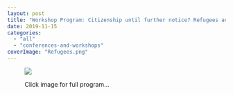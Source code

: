 ```yaml
---
layout: post
title: "Workshop Program: Citizenship until further notice? Refugees and revocation of nationality in the 20th century"
date: 2019-11-15
categories: 
  - "all"
  - "conferences-and-workshops"
coverImage: "Refugees.png"
---
```


<figure>

[![](/assets/images/Citizenship-724x1024.jpg)](https://www.unlikely-refuge.eu/wp-content/uploads/2019/11/Citizenship_until_further_notice_program.pdf)

<figcaption>

Click image for full program...

</figcaption>

</figure>
